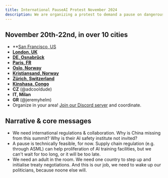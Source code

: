 ```yaml
---
title: International PauseAI Protest November 2024
description: We are organizing a protest to demand a pause on dangerous AI development.
---
```


## November 20th-22nd, in over 10 cities

- \*\*[San Francisco, US](https://facebook.com/events/s/tell-anthropic-to-pause-ai/917486370313748/)
- **[London, UK](https://lu.ma/qtlk8l6y)**
- **[DE, Osnabrűck](https://lu.ma/glguga9k)**
- **[Paris, FR](https://lu.ma/0tjhnnf9)**
- [**Oslo, Norway**](https://fb.me/e/5OYXuGCj4)
- [**Kristiansand, Norway**](https://facebook.com/events/s/internasjonal-protest-kristian/920543192766699/)
- **[Zürich, Switzerland](https://lu.ma/t031iy9r)**
- [**Kinshasa, Congo**](https://lu.ma/klejgi5p)
- **CZ** (@adcooldude)
- **IT, Milan**
- **GR** (@jeremyhelm)
- Organize in your area! [Join our Discord server](https://discord.gg/2XXWXvErfA) and coordinate.

## Narrative & core messages

- We need international regulations & collaboration. Why is China missing from this summit? Why is their AI safety institute not invited?
- A pause is technically feasible, for now. Supply chain regulation (e.g. through ASML) can help proliferation of AI training facilities, but we can't wait for too long, or it will be too late.
- We need an adult in the room. We need one country to step up and initialise treaty negotiations. And this is our job, we need to wake up our politicians, because noone else will.
